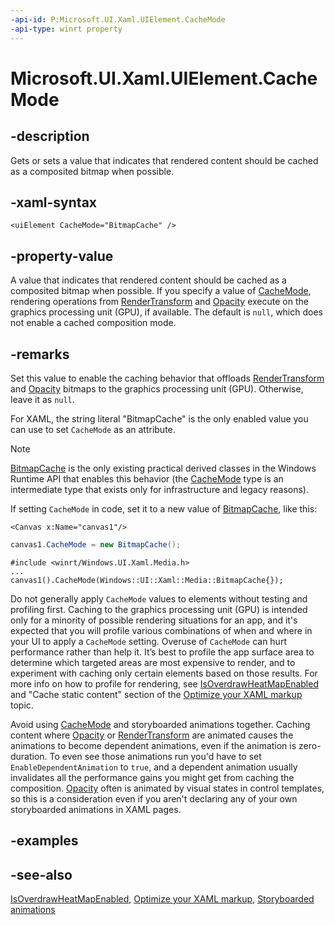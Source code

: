 ```yaml
---
-api-id: P:Microsoft.UI.Xaml.UIElement.CacheMode
-api-type: winrt property
---
```


<!-- Property syntax
public Microsoft.UI.Xaml.Media.CacheMode CacheMode { get;  set; }
-->

# Microsoft.UI.Xaml.UIElement.CacheMode

## -description

Gets or sets a value that indicates that rendered content should be cached as a composited bitmap when possible.

## -xaml-syntax

```xaml
<uiElement CacheMode="BitmapCache" />
```

## -property-value

A value that indicates that rendered content should be cached as a composited bitmap when possible. If you specify a value of [CacheMode](../microsoft.ui.xaml.media/cachemode.md), rendering operations from [RenderTransform](uielement_rendertransform.md) and [Opacity](uielement_opacity.md) execute on the graphics processing unit (GPU), if available. The default is `null`, which does not enable a cached composition mode.

## -remarks

Set this value to enable the caching behavior that offloads [RenderTransform](uielement_rendertransform.md) and [Opacity](uielement_opacity.md) bitmaps to the graphics processing unit (GPU). Otherwise, leave it as `null`.

For XAML, the string literal "BitmapCache" is the only enabled value you can use to set `CacheMode` as an attribute.

> [!NOTE]
> [BitmapCache](../microsoft.ui.xaml.media/bitmapcache.md) is the only existing practical derived classes in the Windows Runtime  API that enables this behavior (the [CacheMode](../microsoft.ui.xaml.media/cachemode.md) type is an intermediate type that exists only for infrastructure and legacy reasons).

If setting `CacheMode` in code, set it to a new value of [BitmapCache](../microsoft.ui.xaml.media/bitmapcache.md), like this:

```xaml
<Canvas x:Name="canvas1"/>
```

```csharp
canvas1.CacheMode = new BitmapCache();
```

```cppwinrt
#include <winrt/Windows.UI.Xaml.Media.h>
...
canvas1().CacheMode(Windows::UI::Xaml::Media::BitmapCache{});
```

Do not generally apply `CacheMode` values to elements without testing and profiling first. Caching to the graphics processing unit (GPU) is intended only for a minority of possible rendering situations for an app, and it's expected that you will profile various combinations of when and where in your UI to apply a `CacheMode` setting. Overuse of `CacheMode` can hurt performance rather than help it. It’s best to profile the app surface area to determine which targeted areas are most expensive to render, and to experiment with caching only certain elements based on those results. For more info on how to profile for rendering, see [IsOverdrawHeatMapEnabled](debugsettings_isoverdrawheatmapenabled.md) and "Cache static content" section of the [Optimize your XAML markup](/windows/uwp/debug-test-perf/optimize-xaml-loading) topic.

Avoid using [CacheMode](../microsoft.ui.xaml.media/cachemode.md) and storyboarded animations together. Caching content where [Opacity](uielement_opacity.md) or [RenderTransform](uielement_rendertransform.md) are animated causes the animations to become dependent animations, even if the animation is zero-duration. To even see those animations run you'd have to set `EnableDependentAnimation` to `true`, and a dependent animation usually invalidates all the performance gains you might get from caching the composition. [Opacity](uielement_opacity.md) often is animated by visual states in control templates, so this is a consideration even if you aren't declaring any of your own storyboarded animations in XAML pages.

## -examples

## -see-also

[IsOverdrawHeatMapEnabled](debugsettings_isoverdrawheatmapenabled.md), [Optimize your XAML markup](/windows/uwp/debug-test-perf/optimize-xaml-loading), [Storyboarded animations](/windows/apps/design/motion/storyboarded-animations)
